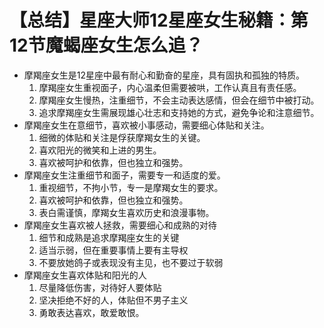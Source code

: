 # 【总结】星座大师12星座女生秘籍：第12节魔蝎座女生怎么追？

-   摩羯座女生是12星座中最有耐心和勤奋的星座，具有固执和孤独的特质。
    1.  摩羯座女生重视面子，内心温柔但需要被哄，工作认真且有责任感。
    2.  摩羯座女生慢热，注重细节，不会主动表达感情，但会在细节中被打动。
    3.  追求摩羯座女生需展现雄心壮志和支持她的方式，避免争论和注意细节。
-   摩羯座女生在意细节，喜欢被小事感动，需要细心体贴和关注。
    1.  细微的体贴和关注是俘获摩羯女生的关键。
    2.  喜欢阳光的微笑和上进的男生。
    3.  喜欢被呵护和依靠，但也独立和强势。
-   摩羯座女生注重细节和面子，需要专一和适度的爱。
    1.  重视细节，不拘小节，专一是摩羯女生的要求。
    2.  喜欢被呵护和依靠，但也独立和强势。
    3.  表白需谨慎，摩羯女生喜欢历史和浪漫事物。
-   摩羯座女生喜欢被人拯救，需要细心和成熟的对待
    1.  细节和成熟是追求摩羯座女生的关键
    2.  适当示弱，但在重要事情上要有主导权
    3.  不要放她鸽子或表现没有主见，也不要过于软弱
-   摩羯座女生喜欢体贴和阳光的人
    1.  尽量降低伤害，对待好人要体贴
    2.  坚决拒绝不好的人，体贴但不男子主义
    3.  勇敢表达喜欢，敢爱敢恨。